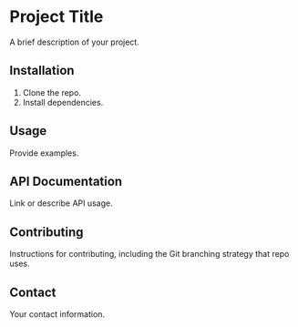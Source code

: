# Project Title
A brief description of your project.

## Installation
1. Clone the repo.
2. Install dependencies.

## Usage
Provide examples.

## API Documentation
Link or describe API usage.

## Contributing
Instructions for contributing, including the Git branching strategy that repo uses.

## Contact
Your contact information.
